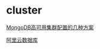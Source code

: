 # cluster

[MongoDB高可用集群配置的几种方案](https://yq.aliyun.com/articles/61516/)

[阿里云数据库](https://help.aliyun.com/product/26556.html?spm=a2c4g.11186623.6.540.37dd5df9BjlN5s)

